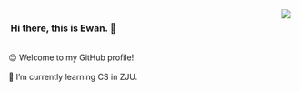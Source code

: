<img align='right' src="https://github-readme-stats.vercel.app/api?username=Ewan-K&hide_border=true&show_icons=true&theme=dracula">

### &nbsp;&nbsp;&nbsp;Hi there, this is Ewan. 👋
</br>
&nbsp;
😊 Welcome to my GitHub profile!
</br></br>
&nbsp;
🌱 I’m currently learning CS in ZJU.

